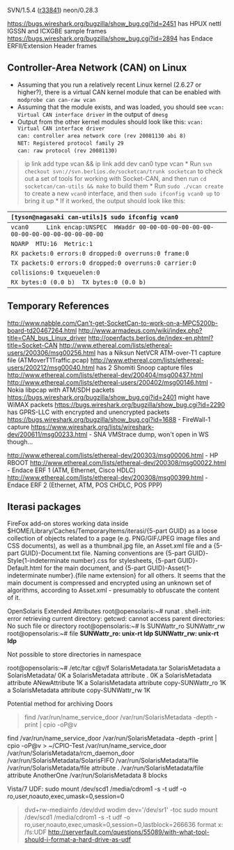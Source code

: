 SVN/1.5.4 ([r33841](https://code.google.com/p/understand/source/detail?r=33841)) neon/0.28.3

https://bugs.wireshark.org/bugzilla/show_bug.cgi?id=2451 has HPUX nettl IGSSN and ICXGBE sample frames
https://bugs.wireshark.org/bugzilla/show_bug.cgi?id=2894 has Endace ERFII/Extension Header frames
## Controller-Area Network (CAN) on Linux ##
  * Assuming that you run a relatively recent Linux kernel (2.6.27 or higher?), there is a virtual CAN kernel module that can be enabled with `modprobe can can-raw vcan`
  * Assuming that the module exists, and was loaded, you should see `vcan: Virtual CAN interface driver` in the output of `dmesg`
  * Output from the other kernel modules should look like this:
`vcan: Virtual CAN interface driver`<br />`can: controller area network core (rev 20081130 abi 8)`<br />`NET: Registered protocol family 29`<br />`can: raw protocol (rev 20081130)`
> ip link add type vcan &&  ip link add dev can0 type vcan
    * Run `svn checkout svn://svn.berlios.de/socketcan/trunk socketcan` to check out a set of tools for working with Socket-CAN, and then run `cd socketcan/can-utils && make` to build them
    * Run `sudo ./vcan create` to create a new `vcan0` interface, and then `sudo ifconfig vcan0 up` to bring it up
    * If it worked, the output should look like this:

|`[tyson@nagasaki can-utils]$ sudo ifconfig vcan0`|
|:------------------------------------------------|
|`vcan0     Link encap:UNSPEC  HWaddr 00-00-00-00-00-00-00-00-00-00-00-00-00-00-00-00`|
|          `NOARP  MTU:16  Metric:1`              |
|          `RX packets:0 errors:0 dropped:0 overruns:0 frame:0`|
|        `TX packets:0 errors:0 dropped:0 overruns:0 carrier:0`|
|        `collisions:0 txqueuelen:0`              |
|        `RX bytes:0 (0.0 b)  TX bytes:0 (0.0 b)` |

## Temporary References ##

http://www.nabble.com/Can't-get-SocketCan-to-work-on-a-MPC5200b-board-td20467264.html
http://www.armadeus.com/wiki/index.php?title=CAN_bus_Linux_driver
http://openfacts.berlios.de/index-en.phtml?title=Socket-CAN
http://www.ethereal.com/lists/ethereal-users/200306/msg00256.html has a Niksun NetVCR ATM-over-T1 capture file (ATMoverT1Traffic.pcap)
http://www.ethereal.com/lists/ethereal-users/200212/msg00040.html has 2 Shomiti Snoop capture files
http://www.ethereal.com/lists/ethereal-dev/200404/msg00437.html
http://www.ethereal.com/lists/ethereal-users/200402/msg00146.html - Nokia libpcap with ATM/SDH packets
https://bugs.wireshark.org/bugzilla/show_bug.cgi?id=2401 might have WiMAX packets
https://bugs.wireshark.org/bugzilla/show_bug.cgi?id=2290 has GPRS-LLC with encrypted and unencrypted packets
https://bugs.wireshark.org/bugzilla/show_bug.cgi?id=1688 - FireWall-1 capture
https://www.wireshark.org/lists/wireshark-dev/200611/msg00233.html - SNA VMStrace dump, won't open in WS though...

http://www.ethereal.com/lists/ethereal-dev/200303/msg00006.html - HP RBOOT
http://www.ethereal.com/lists/ethereal-dev/200308/msg00022.html - Endace ERF 1 (ATM, Ethernet, Cisco HDLC)
http://www.ethereal.com/lists/ethereal-dev/200308/msg00399.html - Endace ERF 2 (Ethernet, ATM, POS CHDLC, POS PPP)

## Iterasi packages ##
FireFox add-on stores working data inside $HOME/Library/Caches/TemporaryItems/iterasi/{5-part GUID} as a loose collection of objects related to a page (e.g. PNG/GIF/JPEG image files and CSS documents), as well as a thumbnail.jpg file, an Asset.xml file and a {5-part GUID}-Document.txt file. Naming conventions are {5-part GUID}-Style{1-indeterminate number}.css for stylesheets, {5-part GUID}-Default.html for the main document, and {5-part GUID}-Asset{1-indeterminate number}.{file name extension} for all others.
It seems that the main document is compressed and encrypted using an unknown set of algorithms, according to Asset.xml - presumably to obfuscate the content of it.

OpenSolaris Extended Attributes
root@opensolaris:~# runat .
shell-init: error retrieving current directory: getcwd: cannot access parent directories: No such file or directory
root@opensolaris:~# ls
SUNWattr\_ro  SUNWattr\_rw
root@opensolaris:~# file **SUNWattr\_ro:	unix-rt ldp
SUNWattr\_rw:	unix-rt ldp**

Not possible to store directories in namespace

root@opensolaris:~# /etc/tar c@v/f SolarisMetadata.tar SolarisMetadata
a SolarisMetadata/ 0K
a SolarisMetadata attribute . 0K
a SolarisMetadata attribute ANewAttribute 1K
a SolarisMetadata attribute copy-SUNWattr\_ro 1K
a SolarisMetadata attribute copy-SUNWattr\_rw 1K

Potential method for archiving Doors
> find /var/run/name\_service\_door /var/run/SolarisMetadata  -depth -print | cpio -oP@v

find /var/run/name\_service\_door /var/run/SolarisMetadata  -depth -print | cpio -oP@v >  ~/CPIO-Test
/var/run/name\_service\_door
/var/run/SolarisMetadata/rcm\_daemon\_door
/var/run/SolarisMetadata/SolarisFIFO
/var/run/SolarisMetadata/file
/var/run/SolarisMetadata/file attribute .
/var/run/SolarisMetadata/file attribute AnotherOne
/var/run/SolarisMetadata
8 blocks

Vista/7 UDF:
sudo mount /dev/scd1 /media/cdrom1 -s -t udf -o ro,user,noauto,exec,umask=0,session=0
> dvd+rw-mediainfo /dev/dvd
> wodim dev='/dev/sr1' -toc
> sudo mount /dev/scd1 /media/cdrom1 -s -t udf -o ro,user,noauto,exec,umask=0,session=0,lastblock=266636
format x: /fs:UDF
http://serverfault.com/questions/55089/with-what-tool-should-i-format-a-hard-drive-as-udf